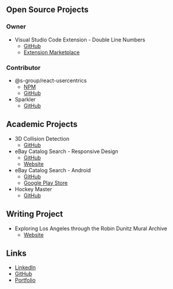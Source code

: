 ## Open Source Projects

### Owner

- Visual Studio Code Extension - Double Line Numbers
  - [GitHub](https://github.com/slhsxcmy/vscode-double-line-numbers)
  - [Extension Marketplace](https://marketplace.visualstudio.com/items?itemName=slhsxcmy.vscode-double-line-numbers)

### Contributor

- @s-group/react-usercentrics
  - [NPM](https://www.npmjs.com/package/@s-group/react-usercentrics)
  - [GitHub](https://github.com/s-group-dev/react-usercentrics)
- Sparkler
  - [GitHub](https://github.com/USCDataScience/sparkler)

## Academic Projects

- 3D Collision Detection
  - [GitHub](https://github.com/slhsxcmy/cs580_revamped)
- eBay Catalog Search - Responsive Design
  - [GitHub](https://github.com/slhsxcmy/cs571/tree/master/hw8-client)
  - [Website](http://hw8-client-cs571su2020.wl.r.appspot.com/)
- eBay Catalog Search - Android
  - [GitHub](https://github.com/slhsxcmy/cs571/tree/master/hw9)
  - [Google Play Store](https://play.google.com/store/apps/details?id=ebay.catalog.search)
- Hockey Master
  - [GitHub](https://github.com/slhsxcmy/HockeyMaster)

## Writing Project

- Exploring Los Angeles through the Robin Dunitz Mural Archive
  - [Website](https://visualizela.github.io/exploringdunitz/#/article/2018-11-05-f18-mingyucu)

## Links

- [LinkedIn](https://www.linkedin.com/in/m-cui/)
- [GitHub](https://github.com/slhsxcmy)
- [Portfolio](https://slhsxcmy.github.io/)
